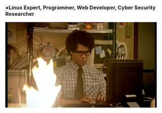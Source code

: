 <h3>»Linux Expert, Programmer, Web Developer, Cyber Security Researcher</h3>

<img src="https://raw.githubusercontent.com/misteralipour/misteralipour/main/onfire.gif">

